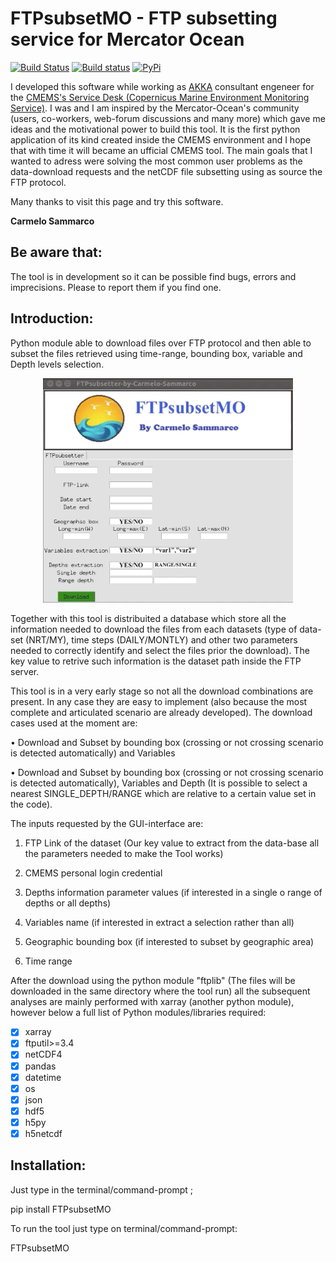 # FTPsubsetMO - FTP subsetting service for Mercator Ocean

[![Build Status](https://travis-ci.com/carmelosammarco/FTPsubsetMO.png)](https://travis-ci.com/carmelosammarco/FTPsubsetMO) [![Build status](https://ci.appveyor.com/api/projects/status/y4glc7d7ccjb8diq?svg=true)](https://ci.appveyor.com/project/carmelosammarco/FTPsubsetMO) [![PyPi](https://img.shields.io/badge/PyPi-Project-yellow.svg)](https://pypi.org/project/FTPsubsetMO/) 

I developed this software while working as [AKKA](https://www.akka-technologies.com) consultant engeneer for the [CMEMS's Service Desk (Copernicus Marine Environment Monitoring Service)](http://marine.copernicus.eu). I was and I am inspired by the Mercator-Ocean's community (users, co-workers, web-forum discussions and many more) which gave me ideas and the motivational power to build this tool. It is the first python application of its kind created inside the CMEMS environment and I hope that with time it will became an ufficial CMEMS tool. The main goals that I wanted to adress were solving the most common user problems as the data-download requests and the netCDF file subsetting using as source the FTP protocol.

Many thanks to visit this page and try this software.

**Carmelo Sammarco**


## Be aware that:

The tool is in development so it can be possible find bugs, errors and imprecisions. Please to report them if you find one.

## Introduction:

Python module able to download files over FTP protocol and then able to subset the files retrieved using time-range, bounding box, variable and Depth levels selection.

<p align="center">
   <img width="400" height="" src="FTPsubsetMO/IMAGES/GUI.png">
</p>

Together with this tool is distribuited a database which store all the information needed to download the files from each datasets (type of data-set (NRT/MY), time steps (DAILY/MONTLY) and other two parameters needed to correctly identify and select the files prior the download). The key value to retrive such information is the dataset path inside the FTP server. 

This tool is in a very early stage so not all the download combinations are present. In any case they are easy to implement (also because the most complete and articulated scenario are already developed). The download cases used at the moment are:

• Download and Subset by bounding box (crossing or not crossing scenario is detected automatically) and Variables

• Download and Subset by bounding box (crossing or not crossing scenario is detected automatically), Variables and Depth (It is possible to select a nearest SINGLE_DEPTH/RANGE which are relative to a certain value set in the code). 

The inputs requested by the GUI-interface are:

1) FTP Link of the dataset (Our key value to extract from the data-base all the parameters needed to make the Tool works)

2) CMEMS personal login credential

3) Depths information parameter values (if interested in a single o range of depths or all depths)

4) Variables name (if interested in extract a selection rather than all)

5) Geographic bounding box (if interested to subset by geographic area)

6) Time range

After the download using the python module "ftplib" (The files will be downloaded in the same directory where the tool run) all the subsequent analyses are mainly performed with xarray (another python module), however below a full list of Python modules/libraries required:

- [x] xarray
- [x] ftputil>=3.4
- [x] netCDF4
- [x] pandas
- [x] datetime
- [x] os
- [x] json
- [x] hdf5
- [x] h5py
- [x] h5netcdf

## Installation:

Just type in the terminal/command-prompt ;

pip install FTPsubsetMO

To run the tool just type on terminal/command-prompt:

FTPsubsetMO